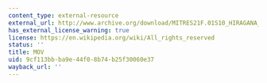 ```yaml
---
content_type: external-resource
external_url: http://www.archive.org/download/MITRES21F.01S10_HIRAGANA_CHARACTERS/0444.mov
has_external_license_warning: true
license: https://en.wikipedia.org/wiki/All_rights_reserved
status: ''
title: MOV
uid: 9cf113bb-ba9e-44f0-8b74-b25f30060e37
wayback_url: ''
---
```

